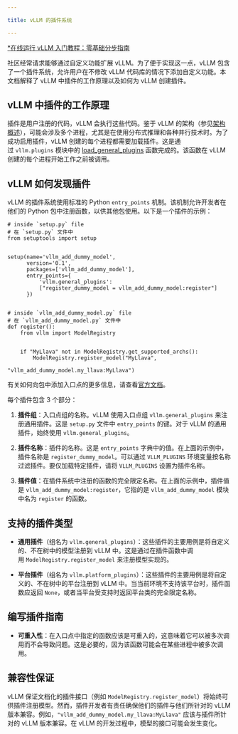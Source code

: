 ```yaml
---

title: vLLM 的插件系统

---
```



[*在线运行 vLLM 入门教程：零基础分步指南](https://openbayes.com/console/public/tutorials/rXxb5fZFr29?utm_source=vLLM-CNdoc&utm_medium=vLLM-CNdoc-V1&utm_campaign=vLLM-CNdoc-V1-25ap)


社区经常请求能够通过自定义功能扩展 vLLM。为了便于实现这一点，vLLM 包含了一个插件系统，允许用户在不修改 vLLM 代码库的情况下添加自定义功能。本文档解释了 vLLM 中插件的工作原理以及如何为 vLLM 创建插件。


## vLLM 中插件的工作原理

插件是用户注册的代码，vLLM 会执行这些代码。鉴于 vLLM 的架构（参见[架构概述](https://docs.vllm.ai/en/latest/design/arch_overview.html#arch-overview)），可能会涉及多个进程，尤其是在使用分布式推理和各种并行技术时。为了成功启用插件，vLLM 创建的每个进程都需要加载插件。这是通过 `vllm.plugins` 模块中的 [load_general_plugins](https://github.com/vllm-project/vllm/blob/c76ac49d266e27aa3fea84ef2df1f813d24c91c7/vllm/plugins/__init__.py#L16) 函数完成的。该函数在 vLLM 创建的每个进程开始工作之前被调用。

## 

## vLLM 如何发现插件

vLLM 的插件系统使用标准的 Python `entry_points` 机制。该机制允许开发者在他们的 Python 包中注册函数，以供其他包使用。以下是一个插件的示例：

```plain
# inside `setup.py` file
# 在 `setup.py` 文件中
from setuptools import setup


setup(name='vllm_add_dummy_model',
      version='0.1',
      packages=['vllm_add_dummy_model'],
      entry_points={
          'vllm.general_plugins':
          ["register_dummy_model = vllm_add_dummy_model:register"]
      })


# inside `vllm_add_dummy_model.py` file
# 在 `vllm_add_dummy_model.py` 文件中
def register():
    from vllm import ModelRegistry


    if "MyLlava" not in ModelRegistry.get_supported_archs():
        ModelRegistry.register_model("MyLlava",
                                        "vllm_add_dummy_model.my_llava:MyLlava")
```


有关如何向包中添加入口点的更多信息，请查看[官方文档](https://setuptools.pypa.io/en/latest/userguide/entry_point.html)。


每个插件包含 3 个部分：

1. **插件组**：入口点组的名称。vLLM 使用入口点组 `vllm.general_plugins` 来注册通用插件。这是 `setup.py` 文件中 `entry_points` 的键。对于 vLLM 的通用插件，始终使用 `vllm.general_plugins`。

2. **插件名称**：插件的名称。这是 `entry_points` 字典中的值。在上面的示例中，插件名称是 `register_dummy_model`。可以通过 `VLLM_PLUGINS` 环境变量按名称过滤插件。要仅加载特定插件，请将 `VLLM_PLUGINS` 设置为插件名称。

3. **插件值**：在插件系统中注册的函数的完全限定名称。在上面的示例中，插件值是 `vllm_add_dummy_model:register`，它指的是 `vllm_add_dummy_model` 模块中名为 `register` 的函数。


## 支持的插件类型

* **通用插件**（组名为 `vllm.general_plugins`）：这些插件的主要用例是将自定义的、不在树中的模型注册到 vLLM 中。这是通过在插件函数中调用 `ModelRegistry.register_model` 来注册模型实现的。

* **平台插件**（组名为 `vllm.platform_plugins`）：这些插件的主要用例是将自定义的、不在树中的平台注册到 vLLM 中。当当前环境不支持该平台时，插件函数应返回 `None`，或者当平台受支持时返回平台类的完全限定名称。


## 编写插件指南

* **可重入性**：在入口点中指定的函数应该是可重入的，这意味着它可以被多次调用而不会导致问题。这是必要的，因为该函数可能会在某些进程中被多次调用。

## 兼容性保证

vLLM 保证文档化的插件接口（例如 `ModelRegistry.register_model`）将始终可供插件注册模型。然而，插件开发者有责任确保他们的插件与他们所针对的 vLLM 版本兼容。例如，`"vllm_add_dummy_model.my_llava:MyLlava"` 应该与插件所针对的 vLLM 版本兼容。在 vLLM 的开发过程中，模型的接口可能会发生变化。


